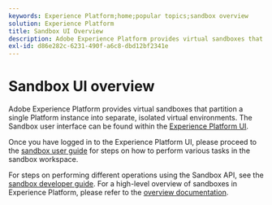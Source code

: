 ```yaml
---
keywords: Experience Platform;home;popular topics;sandbox overview
solution: Experience Platform
title: Sandbox UI Overview
description: Adobe Experience Platform provides virtual sandboxes that partition a single Platform instance into separate, isolated  virtual environments. The Sandbox user interface can be found within the Experience Platform UI.
exl-id: d86e282c-6231-490f-a6c8-dbd12bf2341e
---
```

# Sandbox UI overview

Adobe Experience Platform provides virtual sandboxes that partition a single Platform instance into separate, isolated  virtual environments. The Sandbox user interface can be found within the [Experience Platform UI](https://platform.adobe.com). 

Once you have logged in to the Experience Platform UI, please proceed to the [sandbox user guide](user-guide.md) for steps on how to perform various tasks in the sandbox workspace.

For steps on performing different operations using the Sandbox API, see the [sandbox developer guide](../api/getting-started.md). For a high-level overview of sandboxes in Experience Platform, please refer to the [overview documentation](../home.md).
